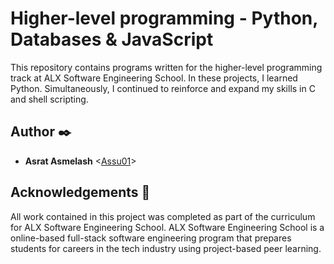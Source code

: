 # Higher-level programming - Python, Databases & JavaScript

This repository contains programs written for the higher-level programming
track at ALX Software Engineering School. In these projects, I learned Python.
Simultaneously, I continued to reinforce and expand my skills in C and shell
scripting.

## Author :black_nib:

* **Asrat Asmelash** <[Assu01](https://github.com/Assu01)>

## Acknowledgements :pray:

All work contained in this project was completed as part of the curriculum for
ALX Software Engineering School. ALX Software Engineering School is a online-based full-stack software
engineering program that prepares students for careers in the tech industry
using project-based peer learning.
